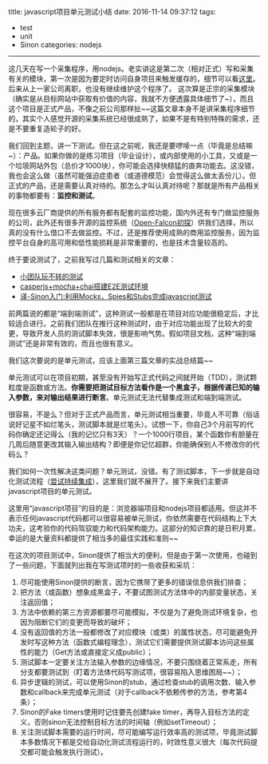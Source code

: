 title: javascript项目单元测试小结
date: 2016-11-14 09:37:12
tags:
- test
- unit
- Sinon
categories: nodejs
---

这几天在写一个采集程序，用nodejs。老实讲这是第二次（相对正式）写和采集有关的模块，第一次是因为要定时访问自身项目来触发缓存的，细节可以看[这里](http://blog.kazaff.me/2014/06/05/%E7%94%A8nodejs%E5%AE%9E%E7%8E%B0%E4%B8%80%E4%B8%AA%E5%B0%8F%E5%B0%8F%E7%88%AC%E8%99%AB/)。后来从上一家公司离职，也没有继续维护这个程序了。
这次算是正宗的采集模块（确实是从目标网站中获取有价值的内容，我就不方便透露具体细节了~），而且这个项目是正式产品，不像之前公司那样扯~~这篇文章本身不是讲采集程序细节的，其实个人感觉开源的采集系统已经很成熟了，如果不是有特别特殊的需求，还是不要重复造轮子的好。

我们回到主题，讲一下测试。但在这之前呢，我还是要啰嗦一点（毕竟是总结嘛~）：产品。如果你做的是练习项目（毕业设计），或内部使用的小工具，又或是一个垃圾网站外包（总价才1000块），你可能会选择快糙猛的直奔功能去。这没错，我也会这么做（虽然可能强迫症患者（或道德模范）会觉得这么做太丢份儿）。但正式的产品，还是需要认真对待的。那怎么才叫认真对待呢？那就是所有产品相关的事物都要有：**监控和测试**。

现在很多云厂商提供的所有服务都有配套的监控功能，国内外还有专门做监控服务的公司，此外还有很多开源的监控系统（[Open-Falcon初探](http://blog.kazaff.me/2016/08/10/Open-Falcon%E5%88%9D%E6%8E%A2/)）供我们选择，所以真的没有什么借口不去做监控。不过，还是推荐使用成熟的商用监控服务，因为监控平台自身的高可用和低性能损耗是非常重要的，也是技术含量较高的。

终于要说测试了，之前我写过几篇和测试相关的文章：

- [小团队玩不转的测试](http://blog.kazaff.me/2016/08/18/%E5%B0%8F%E5%9B%A2%E9%98%9F%E7%8E%A9%E4%B8%8D%E8%BD%AC%E7%9A%84%E6%B5%8B%E8%AF%95/)
- [casperjs+mocha+chai搭建E2E测试环境](http://blog.kazaff.me/2016/08/24/casperjs+mocha+chai%E6%90%AD%E5%BB%BAE2E%E6%B5%8B%E8%AF%95%E7%8E%AF%E5%A2%83/)
- [译-Sinon入门:利用Mocks，Spies和Stubs完成javascript测试](http://blog.kazaff.me/2016/11/11/%E8%AF%91-Sinon%E5%85%A5%E9%97%A8%EF%BC%9A%E5%88%A9%E7%94%A8Mocks%EF%BC%8CSpies%E5%92%8CStubs%E5%AE%8C%E6%88%90javascript%E6%B5%8B%E8%AF%95/)

前两篇说的都是“端到端测试”，这种测试一般都是在项目对应功能很稳定后，才比较适合进行。之前我们团队在推行这种测试时，由于对应功能出现了比较大的变更，导致开发人员的测试脚本失效，很是影响气势。假如项目文档，这种“端到端测试”还是非常有效的，而且也很有意义。

我们这次要说的是单元测试，应该上面第三篇文章的实战总结篇~~

单元测试可以在项目初期，甚至没有开始写正式代码之间就开始（TDD），测试颗粒度是函数或方法。**你需要把测试目标方法看作是一个黑盒子，根据传递已知的输入参数，来对输出结果进行断言**。单元测试无法代替集成测试和端到端测试。

很容易，不是么？但对于正式产品而言，单元测试相当重要，毕竟人不可靠（俗话说好记星不如烂笔头，测试脚本就是烂笔头）。试想一下，你自己3个月前写的代码你确定还记得么（我的记忆只有3天）？一个1000行项目，某个函数你有胆量在几周后随意更改其输入输出结构？即便是你记忆超群，你能确保别人不修改你的代码么？

我们如何一次性解决这类问题？单元测试，没错。有了测试脚本，下一步就是自动化测试流程（[尝试持续集成](http://blog.kazaff.me/2016/06/16/%E5%B0%9D%E8%AF%95%E6%8C%81%E7%BB%AD%E9%9B%86%E6%88%90--%E7%AC%AC%E4%B8%80%E7%89%88/)），这里我们就不展开了。接下来我们主要讲javascript项目的单元测试。

这里用“javascript项目”的目的是：浏览器端项目和nodejs项目都适用。但这并不表示任何javascript代码都可以很容易被单元测试，你依然需要在代码结构上下大功夫，这考验你的代码驾驭能力和代码架构能力。这部分的知识靠的是日积月累，幸运的是大量资料都提供了相当多的最佳实践和准则~~

在这次的项目测试中，Sinon提供了相当大的便利，但是由于第一次使用，也碰到了一些问题，下面就列出我在写测试项时的一些收获和采坑：

1. 尽可能使用Sinon提供的断言，因为它携带了更多的错误信息供我们排查；
2. 把方法（或函数）想象成黑盒子，不要试图测试方法体中的内部变量状态，关注返回值；
3. 方法中依赖的第三方资源都要尽可能模拟，不仅是为了避免测试环境复杂，也因为阻断它们的变更而导致的破坏；
4. 没有返回值的方法一般都修改了对应模块（或类）的属性状态，尽可能避免开发时写这种方法（函数式编程理念），测试它们需要提供测试脚本访问这些属性的能力（Get方法或直接定义成public）；
5. 测试脚本一定要关注方法输入参数的边缘情况，不要只围绕着正常系走，所有分支都要测试到（盯着方法体代码写测试项，很容易陷入思维困局~~）；
6. 异步逻辑的测试，可以使用Sinon的stub，通过检查stub的调用次数、输入参数和callback来完成单元测试（对于callback不依赖传参的方法，参考第4条）；
7. Sinon的Fake timers使用时记住要先创建fake timer，再导入目标方法的定义，否则sinon无法控制目标方法的时间轴（例如setTimeout）；
8. 关注测试脚本需要的运行时间，尽可能编写运行效率高的测试项，毕竟测试脚本多数情况下都是交给自动化测试流程运行的，时效性意义很大（每次代码提交都可能会触发执行测试）。
